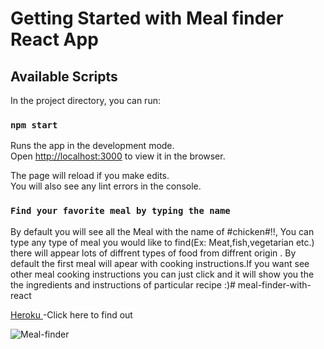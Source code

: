 # Getting Started with Meal finder React App

## Available Scripts

In the project directory, you can run:

### `npm start`

Runs the app in the development mode.\
Open [http://localhost:3000](http://localhost:3000) to view it in the browser.

The page will reload if you make edits.\
You will also see any lint errors in the console.

### `Find your favorite meal by typing the name`

 By default you will see all the Meal with the name of #chicken#!!, You can type any type of meal you would like to find(Ex: Meat,fish,vegetarian etc.) there will appear lots of diffrent types of food from diffrent origin . By default the first meal will apear with cooking instructions.If you want see other meal cooking instructions you can just click and it will show you the the ingredients and instructions of particular recipe :)# meal-finder-with-react

[Heroku ](https://meal-finder-with-react.herokuapp.com/)-Click here to find out 

![Meal-finder](https://raw.githubusercontent.com/sayeed0209/meal-finder-with-react/main/img/meal-finder.PNG)
